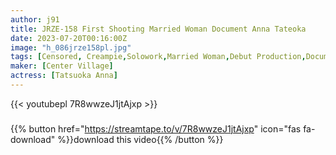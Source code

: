 ```yaml
---
author: j91
title: JRZE-158 First Shooting Married Woman Document Anna Tateoka
date: 2023-07-20T00:16:00Z
image: "h_086jrze158pl.jpg"
tags: [Censored, Creampie,Solowork,Married Woman,Debut Production,Documentary,Mature Woman	]
maker: [Center Village]
actress: [Tatsuoka Anna]
---
```



{{< youtubepl 7R8wwzeJ1jtAjxp >}}
###

{{% button href="https://streamtape.to/v/7R8wwzeJ1jtAjxp" icon="fas fa-download" %}}download this video{{% /button %}}
